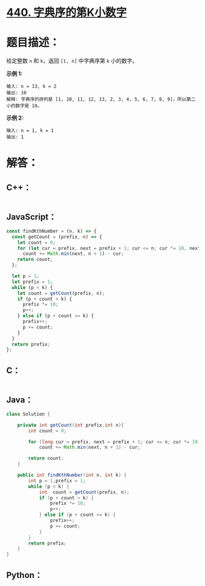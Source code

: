 # [440. 字典序的第K小数字](https://leetcode-cn.com/problems/k-th-smallest-in-lexicographical-order/)

# 题目描述：

给定整数 `n` 和 `k`，返回 `[1, n]` 中字典序第 `k` 小的数字。



**示例 1:**

```
输入: n = 13, k = 2
输出: 10
解释: 字典序的排列是 [1, 10, 11, 12, 13, 2, 3, 4, 5, 6, 7, 8, 9]，所以第二小的数字是 10。
```

**示例 2:**

```
输入: n = 1, k = 1
输出: 1
```





# 解答：

## C++：

```cpp

```

## JavaScript：

```JavaScript
const findKthNumber = (n, k) => {
  const getCount = (prefix, n) => {
    let count = 0;
    for (let cur = prefix, next = prefix + 1; cur <= n; cur *= 10, next *= 10)
      count += Math.min(next, n + 1) - cur;
    return count;
  };

  let p = 1;
  let prefix = 1;
  while (p < k) {
    let count = getCount(prefix, n);
    if (p + count > k) {
      prefix *= 10;
      p++;
    } else if (p + count <= k) {
      prefix++;
      p += count;
    }
  }
  return prefix;
};
```

## C：

```c

```

## Java：

```java
class Solution {

    private int getCount(int prefix,int n){
        int count = 0;

        for (long cur = prefix, next = prefix + 1; cur <= n; cur *= 10, next *= 10)
            count += Math.min(next, n + 1) - cur;

        return count;
    }

    public int findKthNumber(int n, int k) {
        int p = 1,prefix = 1;
        while (p < k) {
            int  count = getCount(prefix, n);
            if (p + count > k) {
                prefix *= 10;
                p++;
            } else if (p + count <= k) {
                prefix++;
                p += count;
            }
        }
        return prefix;
    }
}
```

## Python：

```python

```

